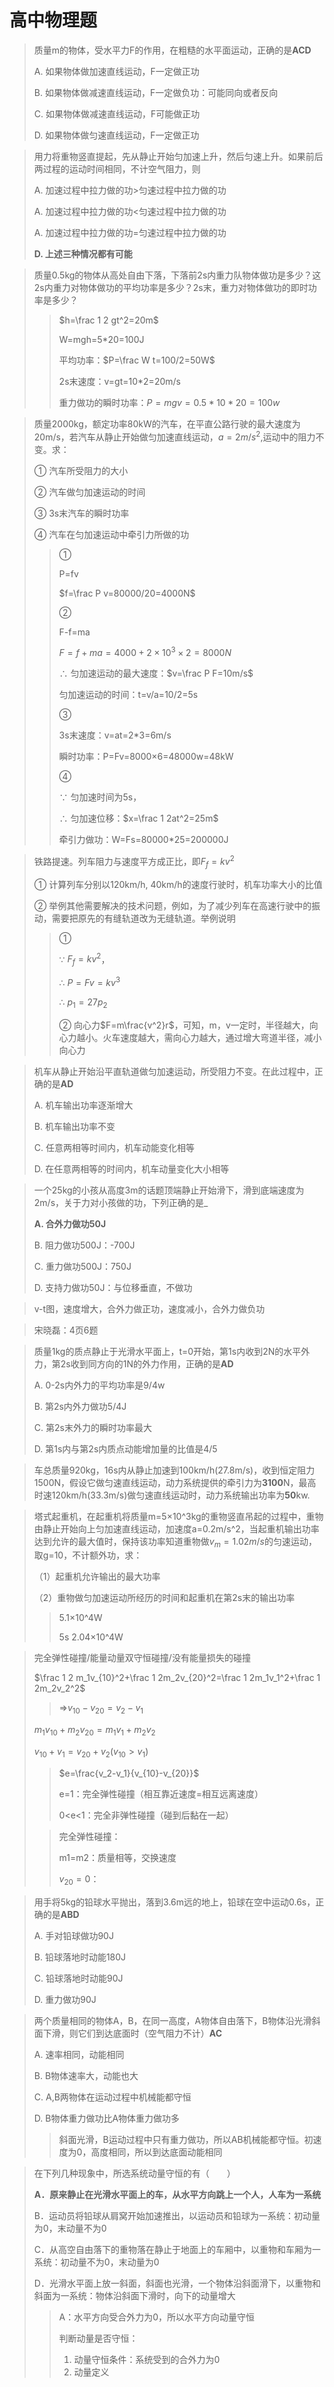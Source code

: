 # 高中物理题

> 质量m的物体，受水平力F的作用，在粗糙的水平面运动，正确的是**ACD**
>
> A. 如果物体做加速直线运动，F一定做正功
>
> B. 如果物体做减速直线运动，F一定做负功：可能同向或者反向
>
> C. 如果物体做减速直线运动，F可能做正功
>
> D. 如果物体做匀速直线运动，F一定做正功

> 用力将重物竖直提起，先从静止开始匀加速上升，然后匀速上升。如果前后两过程的运动时间相同，不计空气阻力，则
>
> A. 加速过程中拉力做的功>匀速过程中拉力做的功
>
> A. 加速过程中拉力做的功<匀速过程中拉力做的功
>
> A. 加速过程中拉力做的功=匀速过程中拉力做的功
>
> **D. 上述三种情况都有可能**

> 质量0.5kg的物体从高处自由下落，下落前2s内重力队物体做功是多少？这2s内重力对物体做功的平均功率是多少？2s末，重力对物体做功的即时功率是多少？
>
> > $h=\frac 1 2 gt^2=20m$
> >
> > W=mgh=5*20=100J
> >
> > 平均功率：$P=\frac W t=100/2=50W$
> >
> > 
> >
> > 2s末速度：v=gt=10*2=20m/s
> >
> > 重力做功的瞬时功率：$P=mgv=0.5*10*20=100w$

> 质量2000kg，额定功率80kW的汽车，在平直公路行驶的最大速度为20m/s，若汽车从静止开始做匀加速直线运动，$a=2m/s^2$,运动中的阻力不变。求：
>
> ① 汽车所受阻力的大小
>
> ② 汽车做匀加速运动的时间
>
> ③ 3s末汽车的瞬时功率
>
> ④ 汽车在匀加速运动中牵引力所做的功
>
> > ① 
> >
> > P=fv 
> >
> > $f=\frac P v=80000/20=4000N$
> >
> > ②
> >
> > F-f=ma
> >
> > $F=f+ma=4000+2×10^3×2=8000N$
> >
> > ∴ 匀加速运动的最大速度：$v=\frac P F=10m/s$
> >
> > 匀加速运动的时间：t=v/a=10/2=5s
> >
> > ③
> >
> > 3s末速度：v=at=2*3=6m/s
> >
> > 瞬时功率：P=Fv=8000×6=48000w=48kW
> >
> > ④
> >
> > ∵ 匀加速时间为5s，
> >
> > ∴ 匀加速位移：$x=\frac 1 2at^2=25m$
> >
> > 牵引力做功：W=Fs=80000*25=200000J

> 铁路提速。列车阻力与速度平方成正比，即$F_f=kv^2$
>
> ① 计算列车分别以120km/h, 40km/h的速度行驶时，机车功率大小的比值
>
> ② 举例其他需要解决的技术问题，例如，为了减少列车在高速行驶中的振动，需要把原先的有缝轨道改为无缝轨道。举例说明
>
> >①
> >
> >∵ $F_f=kv^2$， 
> >
> >∴ $P=Fv=kv^3$
> >
> >∴ $p_1=27p_2$
> >
> >② 向心力$F=m\frac{v^2}r$，可知，m，v一定时，半径越大，向心力越小。火车速度越大，需向心力越大，通过增大弯道半径，减小向心力

> 机车从静止开始沿平直轨道做匀加速运动，所受阻力不变。在此过程中，正确的是**AD**
>
> A. 机车输出功率逐渐增大
>
> B. 机车输出功率不变
>
> C. 任意两相等时间内，机车动能变化相等
>
> D. 在任意两相等的时间内，机车动量变化大小相等

> 一个25kg的小孩从高度3m的话题顶端静止开始滑下，滑到底端速度为2m/s，关于力对小孩做的功，下列正确的是_
>
> **A. 合外力做功50J**
>
> B. 阻力做功500J：-700J
>
> C. 重力做功500J：750J
>
> D. 支持力做功50J：与位移垂直，不做功

> v-t图，速度增大，合外力做正功，速度减小，合外力做负功

> 宋晓磊：4页6题

> 质量1kg的质点静止于光滑水平面上，t=0开始，第1s内收到2N的水平外力，第2s收到同方向的1N的外力作用，正确的是**AD**
>
> A. 0-2s内外力的平均功率是9/4w
>
> B. 第2s内外力做功5/4J
>
> C. 第2s末外力的瞬时功率最大
>
> D. 第1s内与第2s内质点动能增加量的比值是4/5

> 车总质量920kg，16s内从静止加速到100km/h(27.8m/s)，收到恒定阻力1500N，假设它做匀速直线运动，动力系统提供的牵引力为**3100**N，最高时速120km/h(33.3m/s)做匀速直线运动时，动力系统输出功率为**50**kw.

> 塔式起重机，在起重机将质量m=5×10^3kg的重物竖直吊起的过程中，重物由静止开始向上匀加速直线运动，加速度a=0.2m/s^2，当起重机输出功率达到允许的最大值时，保持该功率知道重物做$v_m=1.02m/s$的匀速运动，取g=10，不计额外功，求：
>
> （1）起重机允许输出的最大功率
>
> （2）重物做匀加速运动所经历的时间和起重机在第2s末的输出功率
>
> > 5.1×10^4W
> >
> > 5s 2.04×10^4W

> 完全弹性碰撞/能量动量双守恒碰撞/没有能量损失的碰撞
>
> $\frac 1 2 m_1v_{10}^2+\frac 1 2m_2v_{20}^2=\frac 1 2m_1v_1^2+\frac 1 2m_2v_2^2$
>
> > =>$v_{10}-v_{20}=v_2-v_1$
>
> $m_1v_{10}+m_2v_20=m_1v_1+m_2v_2$
>
> $v_{10}+v_1=v_{20}+v_2(v_{10}>v_1)$
>
> > $e=\frac{v_2-v_1}{v_{10}-v_{20}}$
> >
> > e=1：完全弹性碰撞（相互靠近速度=相互远离速度）
> >
> > 0<e<1：完全非弹性碰撞（碰到后黏在一起）
>
> > 完全弹性碰撞：
> >
> > m1=m2：质量相等，交换速度
> >
> > $v_{20}=0$：

> 用手将5kg的铅球水平抛出，落到3.6m远的地上，铅球在空中运动0.6s，正确的是**ABD**
>
> A. 手对铅球做功90J
>
> B. 铅球落地时动能180J
>
> C. 铅球落地时动能90J
>
> D. 重力做功90J

> 两个质量相同的物体A，B，在同一高度，A物体自由落下，B物体沿光滑斜面下滑，则它们到达底面时（空气阻力不计）**AC**
>
> A. 速率相同，动能相同
>
> B. B物体速率大，动能也大
>
> C. A,B两物体在运动过程中机械能都守恒
>
> D. B物体重力做功比A物体重力做功多
>
> > 斜面光滑，B运动过程中只有重力做功，所以AB机械能都守恒。初速度为0，高度相同，所以到达底面动能相同

> 在下列几种现象中，所选系统动量守恒的有（　　） 
>
> **A．原来静止在光滑水平面上的车，从水平方向跳上一个人，人车为一系统**
>
> B．运动员将铅球从肩窝开始加速推出，以运动员和铅球为一系统：初动量为0，末动量不为0
>
> C．从高空自由落下的重物落在静止于地面上的车厢中，以重物和车厢为一系统：初动量不为0，末动量为0
>
> D．光滑水平面上放一斜面，斜面也光滑，一个物体沿斜面滑下，以重物和斜面为一系统：物体沿斜面下滑时，向下的动量增大
>
> > A：水平方向受合外力为0，所以水平方向动量守恒
> >
> > 判断动量是否守恒：
> >
> > 1. 动量守恒条件：系统受到的合外力为0
> > 2. 动量定义































